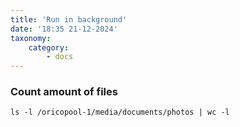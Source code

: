 ```yaml
---
title: 'Run in background'
date: '18:35 21-12-2024'
taxonomy:
    category:
        - docs
---
```


### Count amount of files

    ls -l /oricopool-1/media/documents/photos | wc -l